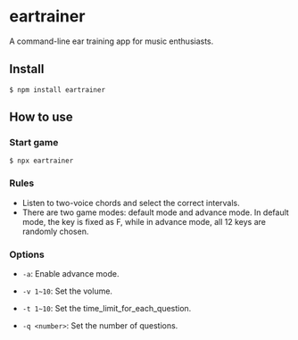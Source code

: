 # eartrainer
A command-line ear training app for music enthusiasts.

## Install

```
$ npm install eartrainer
```

## How to use

### Start game

```
$ npx eartrainer
```

### Rules
- Listen to two-voice chords and select the correct intervals.
- There are two game modes: default mode and advance mode. In default mode, the key is fixed as F, while in advance mode, all 12 keys are randomly chosen.

### Options

- `-a`: Enable advance mode.

- `-v 1~10`: Set the volume.

- `-t 1~10`: Set the time_limit_for_each_question.

- `-q <number>`: Set the number of questions.
